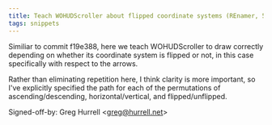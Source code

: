 ```yaml
---
title: Teach WOHUDScroller about flipped coordinate systems (REnamer, 56c18f7)
tags: snippets
---
```


Similiar to commit f19e388, here we teach WOHUDScroller to draw correctly depending on whether its coordinate system is flipped or not, in this case specifically with respect to the arrows.

Rather than eliminating repetition here, I think clarity is more important, so I've explicitly specified the path for each of the permutations of ascending/descending, horizontal/vertical, and flipped/unflipped.

Signed-off-by: Greg Hurrell &lt;greg@hurrell.net&gt;

